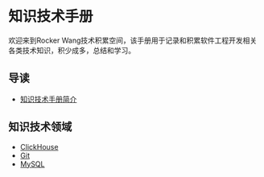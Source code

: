 # 知识技术手册

欢迎来到Rocker Wang技术积累空间，该手册用于记录和积累软件工程开发相关各类技术知识，积少成多，总结和学习。

## 导读

- [知识技术手册简介](0_Document/projectBrief.md)

## 知识技术领域

- [ClickHouse](0_Document/ClickHouse/部署安装.md)
- [Git](0_document/Git/Git最常用命令.md)
- [MySQL](0_Document/MySQL/01_MySQL数据库基础概述.md)
